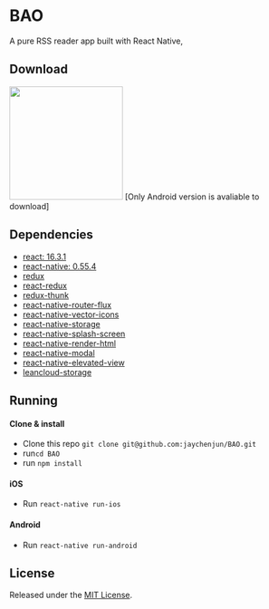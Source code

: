 # BAO

A pure RSS reader app built with React Native,

## Download

<img src="http://oxjdt5zn7.bkt.clouddn.com/%E8%81%94%E5%9B%BE%E4%BA%8C%E7%BB%B4%E7%A0%81.png" width="200">
[Only Android version is avaliable to download]

## Dependencies

* [react: 16.3.1](https://github.com/facebook/react)
* [react-native: 0.55.4](https://github.com/facebook/react-native)
* [redux](https://github.com/reduxjs/redux)
* [react-redux](https://github.com/reduxjs/react-redux)
* [redux-thunk](https://github.com/reduxjs/redux-thunk)
* [react-native-router-flux](https://github.com/aksonov/react-native-router-flux)
* [react-native-vector-icons](https://github.com/oblador/react-native-vector-icons)
* [react-native-storage](https://github.com/sunnylqm/react-native-storage)
* [react-native-splash-screen](https://github.com/crazycodeboy/react-native-splash-screen)
* [react-native-render-html](https://github.com/archriss/react-native-render-html)
* [react-native-modal](https://github.com/react-native-community/react-native-modal)
* [react-native-elevated-view](https://github.com/alekhurst/react-native-elevated-view)
* [leancloud-storage](https://github.com/leancloud/javascript-sdk)

## Running

#### Clone & install

* Clone this repo `git clone git@github.com:jaychenjun/BAO.git`
* run`cd BAO`
* run `npm install`

#### iOS

* Run `react-native run-ios`

#### Android

* Run `react-native run-android`

## License

Released under the [MIT License](http://opensource.org/licenses/MIT).
